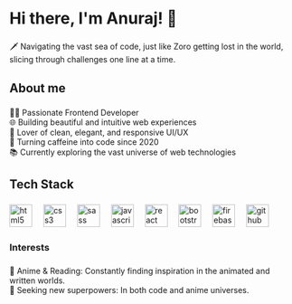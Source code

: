 <h1 align="left">Hi there, I'm Anuraj! 👋</h1>

###

<p align="left">🗡️ Navigating the vast sea of code, just like Zoro getting lost in the world, slicing through challenges one line at a time.</p>

###

<h2 align="left">About me</h2>

###

<p align="left">👨‍💻 Passionate Frontend Developer<br>🌐 Building beautiful and intuitive web experiences<br>🎨 Lover of clean, elegant, and responsive UI/UX<br>🌟 Turning caffeine into code since 2020<br>📚 Currently exploring the vast universe of web technologies</p>

###

<h2 align="left">Tech Stack</h2>

###

<div align="left">
  <img src="https://cdn.jsdelivr.net/gh/devicons/devicon/icons/html5/html5-original.svg" height="40" alt="html5 logo"  />
  <img width="12" />
  <img src="https://cdn.jsdelivr.net/gh/devicons/devicon/icons/css3/css3-original.svg" height="40" alt="css3 logo"  />
  <img width="12" />
  <img src="https://cdn.jsdelivr.net/gh/devicons/devicon/icons/sass/sass-original.svg" height="40" alt="sass logo"  />
  <img width="12" />
  <img src="https://cdn.jsdelivr.net/gh/devicons/devicon/icons/javascript/javascript-original.svg" height="40" alt="javascript logo"  />
  <img width="12" />
  <img src="https://cdn.jsdelivr.net/gh/devicons/devicon/icons/react/react-original.svg" height="40" alt="react logo"  />
  <img width="12" />
  <img src="https://cdn.jsdelivr.net/gh/devicons/devicon/icons/bootstrap/bootstrap-original.svg" height="40" alt="bootstrap logo"  />
  <img width="12" />
  <img src="https://cdn.jsdelivr.net/gh/devicons/devicon/icons/firebase/firebase-plain.svg" height="40" alt="firebase logo"  />
  <img width="12" />
  <img src="https://cdn.jsdelivr.net/gh/devicons/devicon/icons/github/github-original.svg" height="40" alt="github logo"  />
</div>

###

<h3 align="left">Interests</h3>

###

<p align="left">🎌 Anime & Reading: Constantly finding inspiration in the animated and written worlds.  <br>💪 Seeking new superpowers: In both code and anime universes.</p>

###
